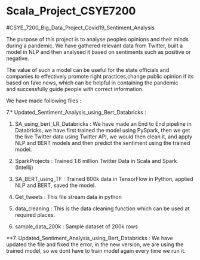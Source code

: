 # Scala_Project_CSYE7200

#CSYE_7200_Big_Data_Project_Covid19_Sentiment_Analysis

The purpose of this project is to analyse peoples opinions and their minds
during a pandemic. We have gathered relevant data from Twitter, built a model in NLP 
and then analysed it based on sentiments such as positive or negative.

The value of such a model can be useful for the state officials and companies to 
effectively promote right practices,change public opinion if its based on fake news, which can be helpful in containing the pandemic  
and successfully guide people with correct information.


We have made following files :

7.* Updated_Sentiment_Analysis_using_Bert_Databricks :

1. SA_using_bert_LR_Databricks : We have made an End to End pipeline in Databricks, 
we have first  trained the model using PySpark, then we get the live Twitter data using Twitter API,
we would then clean it, and apply NLP and BERT models and then predict the sentiment using the trained model.

2. SparkProjects : Trained 1.6 million Twitter Data in Scala and Spark (Intellij)

3. SA_BERT_using_TF : Trained 600k data in TensorFlow in Python, applied NLP and BERT, saved the model.

4. Get_tweets : This file stream data in python

5. data_cleaning : This is the data cleaning function which can be used at required places.

6. sample_data_200k : Sample dataset of 200k rows


**7. Updated_Sentiment_Analysis_using_Bert_Databricks : We have updated the file and fixed the error, in the new version, 
we are using the trained model, so we dont have to train model again every time we run it.

